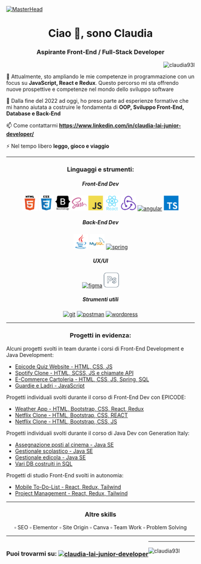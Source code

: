 [![MasterHead](https://media.licdn.com/dms/image/D4D16AQFEGTGuHZBOsw/profile-displaybackgroundimage-shrink_350_1400/0/1706289588101?e=1711584000&v=beta&t=CTrhYiUChLkn_tTB-6c_saofF5b5hDq51YU8sll4bqA)](https://www.linkedin.com/in/claudia-lai-junior-developer/)

<h1 align="center">Ciao 👋, sono Claudia</h1>
<h3 align="center">Aspirante Front-End / Full-Stack Developer</h3>

<p align="right"> <img src="https://komarev.com/ghpvc/?username=claudia93l&label=Profile%20views&color=d39800&style=flat" alt="claudia93l" /> </p>

🌱 Attualmente, sto ampliando le mie competenze in programmazione con un focus su **JavaScript, React e Redux**. Questo percorso mi sta offrendo nuove prospettive e competenze nel mondo dello sviluppo software

💬 Dalla fine del 2022 ad oggi, ho preso parte ad esperienze formative che mi hanno aiutata a costruire le fondamenta di **OOP, Sviluppo Front-End, Database e Back-End**

📫 Come contattarmi **https://www.linkedin.com/in/claudia-lai-junior-developer/**

⚡ Nel tempo libero **leggo, gioco e viaggio**

<hr>

<h3 align="center">Linguaggi e strumenti:</h3>
<h5 align="center">Front-End Dev</h5>
<p align="center">
  <!-- HTML -->
  <a href="https://www.w3.org/html/" target="_blank" rel="noreferrer"><img src="https://raw.githubusercontent.com/devicons/devicon/master/icons/html5/html5-original-wordmark.svg" alt="html5" width="40" height="40"/></a>
  <!-- CSS -->
  <a href="https://www.w3schools.com/css/" target="_blank" rel="noreferrer"><img src="https://raw.githubusercontent.com/devicons/devicon/master/icons/css3/css3-original-wordmark.svg" alt="css3" width="40" height="40"/></a>
  <!-- Bootstrap -->
  <a href="https://getbootstrap.com" target="_blank" rel="noreferrer"><img src="https://raw.githubusercontent.com/devicons/devicon/master/icons/bootstrap/bootstrap-plain-wordmark.svg" alt="bootstrap" width="40" height="40"/></a>
  <!-- SASS -->
  <a href="https://sass-lang.com" target="_blank" rel="noreferrer"><img src="https://raw.githubusercontent.com/devicons/devicon/master/icons/sass/sass-original.svg" alt="sass" width="40" height="40"/></a>
  <!-- JS -->
  <a href="https://developer.mozilla.org/en-US/docs/Web/JavaScript" target="_blank" rel="noreferrer"><img src="https://raw.githubusercontent.com/devicons/devicon/master/icons/javascript/javascript-original.svg" alt="javascript" width="40" height="40"/></a>
  <!-- React.js -->
  <a href="https://reactjs.org/" target="_blank" rel="noreferrer"><img src="https://raw.githubusercontent.com/devicons/devicon/master/icons/react/react-original-wordmark.svg" alt="react" width="40" height="40"/></a>
  <!-- Redux.js -->
  <a href="https://redux.js.org" target="_blank" rel="noreferrer"><img src="https://raw.githubusercontent.com/devicons/devicon/master/icons/redux/redux-original.svg" alt="redux" width="40" height="40"/></a>
  <!-- Angular -->
  <a href="https://angular.io" target="_blank" rel="noreferrer"><img src="https://angular.io/assets/images/logos/angular/angular.svg" alt="angular" width="40" height="40"/></a>
  <!-- TypeScript -->
  <a href="https://www.typescriptlang.org/" target="_blank" rel="noreferrer"><img src="https://raw.githubusercontent.com/devicons/devicon/master/icons/typescript/typescript-original.svg" alt="typescript" width="40" height="40"/></a>
</p>
  
<h5 align="center">Back-End Dev</h5>
<p align="center">
  <!-- JAVA -->
  <a href="https://www.java.com" target="_blank" rel="noreferrer"><img src="https://raw.githubusercontent.com/devicons/devicon/master/icons/java/java-original.svg" alt="java" width="40" height="40"/></a>
  <!-- MYSQL -->
  <a href="https://www.mysql.com/" target="_blank" rel="noreferrer"><img src="https://raw.githubusercontent.com/devicons/devicon/master/icons/mysql/mysql-original-wordmark.svg" alt="mysql" width="40" height="40"/></a>
  <!-- SPRING -->
  <a href="https://spring.io/" target="_blank" rel="noreferrer"><img src="https://www.vectorlogo.zone/logos/springio/springio-icon.svg" alt="spring" width="40" height="40"/></a> 
</p>
<h5 align="center">UX/UI</h5>
<p align="center"> 
  <!-- Figma -->
<a href="https://www.figma.com/" target="_blank" rel="noreferrer"><img src="https://www.vectorlogo.zone/logos/figma/figma-icon.svg" alt="figma" width="40" height="40"/></a> 
  <!-- Photoshop -->
   <a href="https://www.photoshop.com/en" target="_blank" rel="noreferrer"><img src="https://raw.githubusercontent.com/devicons/devicon/master/icons/photoshop/photoshop-line.svg" alt="photoshop" width="40" height="40"/></a>
</p>
<h5 align="center">Strumenti utili</h5>
<p align="center">
  <!-- GIT -->
  <a href="https://git-scm.com/" target="_blank" rel="noreferrer"><img src="https://www.vectorlogo.zone/logos/git-scm/git-scm-icon.svg" alt="git" width="40" height="40"/></a>
  <!-- Postman -->
  <a href="https://postman.com" target="_blank" rel="noreferrer"><img src="https://www.vectorlogo.zone/logos/getpostman/getpostman-icon.svg" alt="postman" width="40" height="40"/></a>
  <!-- WordPress -->
  <a href="https://wordpress.org/" target="_blank" rel="noreferrer"><img src="https://upload.wikimedia.org/wikipedia/commons/thumb/9/98/WordPress_blue_logo.svg/1024px-WordPress_blue_logo.svg.png" alt="wordpress" width="40" height="40"/></a> 
</p>

<hr>

<div align="left"> 
  <h3 align="center">Progetti in evidenza:</h3>
  <p>Alcuni progetti svolti in team durante i corsi di Front-End Development e Java Development:</p>
  <ul>
    <li><a href="https://github.com/claudia93L/Quiz-website" target="_blank">Epicode Quiz Website - HTML, CSS, JS</a></li>
    <li><a href="https://github.com/claudia93L/Spotify-Clone" target="_blank">Spotify Clone - HTML, SCSS, JS e chiamate API</a></li>
    <li><a href="https://github.com/claudia93L/Project-Work---Cartoleria" target="_blank">E-Commerce Cartoleria - HTML, CSS, JS, Spring, SQL</a></li>
    <li><a href="https://github.com/claudia93L/Corso-BE-Generation-Italy/tree/main/JavaScript/Guardie%20e%20Ladri" target="_blank">Guardie e Ladri - JavaScript</a></li>
  </ul>
  <p>Progetti individuali svolti durante il corso di Front-End Dev con EPICODE:</p>
  <ul>
    <li><a href="https://github.com/claudia93L/redux-projects/blob/main/app-meteo/README.md" target="_blank">Weather App - HTML, Bootstrap, CSS, React, Redux</a></li>
    <li><a href="https://github.com/claudia93L/Corso-FE-IFOA/tree/main/Sett08/Esercizio-settimanale/netflix-react" target="_blank">Netflix Clone - HTML, Bootstrap, CSS, REACT</a></li>
    <li><a href="https://github.com/claudia93L/Corso-FE-IFOA/tree/main/Sett05/Esercizio-settimanale" target="_blank">Netflix Clone - HTML, Bootstrap, CSS, JS</a></li>
  </ul>
  <p>Progetti individuali svolti durante il corso di Java Dev con Generation Italy:</p>
  <ul>
    <li><a href="https://github.com/claudia93L/Corso-BE-Generation-Italy/tree/main/JAVA/Esercizi/Cinema" target="_blank">Assegnazione posti al cinema - Java SE</a></li>
    <li><a href="https://github.com/claudia93L/Corso-BE-Generation-Italy/tree/main/JAVA/Esercizi/Scuola" target="_blank">Gestionale scolastico - Java SE</a></li>
    <li><a href="https://github.com/claudia93L/Corso-BE-Generation-Italy/tree/main/JAVA/Esercizi/Edicola" target="_blank">Gestionale edicola - Java SE</a></li>
    <li><a href="https://github.com/claudia93L/Corso-BE-Generation-Italy/tree/main/SQL" target="_blank">Vari DB costruiti in SQL</a></li>
  </ul>
  <p>Progetti di studio Front-End svolti in autonomia:</p>
  <ul>
    <li><a href="https://github.com/claudia93L/react-to-do-list" target="_blank">Mobile To-Do-List - React, Redux, Tailwind</a></li>
    <li><a href="https://github.com/claudia93L/react-project-management" target="_blank">Project Management - React, Redux, Tailwind</a></li>
  </ul>
</div>


<hr>

<h3 align="center">Altre skills</h3>
<div align="center">
  <span>&#9643; SEO</span> <span>	&#9643; Elementor</span> <span>	&#9643; Site Origin</span> <span>	&#9643; Canva</span> <span>	&#9643; Team Work</span> <span>	&#9643; Problem Solving</span>
</div>

<hr>

<h3 align="center" style="float:left;">Puoi trovarmi su: <a href="https://linkedin.com/in/claudia-lai-junior-developer" target="_blank"><img align="center" src="https://raw.githubusercontent.com/rahuldkjain/github-profile-readme-generator/master/src/images/icons/Social/linked-in-alt.svg" alt="claudia-lai-junior-developer" height="30" width="40" /></a></h3>

<hr> 


<p><img align="center" src="https://github-readme-stats.vercel.app/api/top-langs?username=claudia93l&show_icons=true&locale=en&layout=compact" alt="claudia93l" /></p>
<!--
<p>&nbsp;<img align="center" src="https://github-readme-stats.vercel.app/api?username=claudia93l&show_icons=true&locale=en" alt="claudia93l" /></p>

<p><img align="center" src="https://github-readme-streak-stats.herokuapp.com/?user=claudia93l&" alt="claudia93l" /></p>

-->

